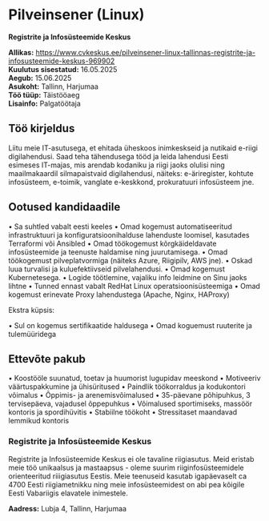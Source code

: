 # Pilveinsener (Linux)

**Registrite ja Infosüsteemide Keskus**  

**Allikas:** https://www.cvkeskus.ee/pilveinsener-linux-tallinnas-registrite-ja-infosusteemide-keskus-969902  
**Kuulutus sisestatud:** 16.05.2025  
**Aegub:** 15.06.2025  
**Asukoht:** Tallinn, Harjumaa  
**Töö tüüp:** Täistööaeg  
**Lisainfo:** Palgatöötaja  

## Töö kirjeldus

Liitu meie IT-asutusega, et ehitada üheskoos inimkeskseid ja nutikaid e-riigi digilahendusi. Saad teha tähendusega tööd ja leida lahendusi Eesti esimeses IT-majas, mis arendab kodaniku ja riigi jaoks olulisi ning maailmakaardil silmapaistvaid digilahendusi, näiteks: e-äriregister, kohtute infosüsteem, e-toimik, vanglate e-keskkond, prokuratuuri infosüsteem jne.

## Ootused kandidaadile

• Sa suhtled vabalt eesti keeles
• Omad kogemust automatiseeritud infrastruktuuri ja konfiguratsioonihalduse lahenduste loomisel, kasutades Terraformi või Ansibled
• Omad töökogemust kõrgkäideldavate infosüsteemide ja teenuste haldamise ning juurutamisega.
• Omad töökogemust pilveplatvormiga (näiteks Azure, Riigipilv, AWS jne).
• Oskad luua turvalisi ja kuluefektiivseid pilvelahendusi.
• Omad kogemust Kubernetesega.
• Logide töötlemine, vajaliku info leidmine on Sinu jaoks lihtne
• Tunned ennast vabalt RedHat Linux operatsioonisüsteemiga
• Omad kogemust erinevate Proxy lahendustega (Apache, Nginx, HAProxy)

Ekstra küpsis:

• Sul on kogemus sertifikaatide haldusega
• Omad koguemust ruuterite ja tulemüüridega

## Ettevõte pakub

• Koostööle suunatud, toetav ja huumorist lugupidav meeskond
• Motiveeriv väärtuspakkumine ja ühisüritused
• Paindlik töökorraldus ja kodukontori võimalus
• Õppimis- ja arenemisvõimalused
• 35-päevane põhipuhkus, 3 tervisepäeva, vajadusel õppepuhkus
• Võimalused sportimiseks, massöör kontoris ja spordihüvitis
• Stabiilne töökoht
• Stressitaset maandavad lemmikud kontoris

### Registrite ja Infosüsteemide Keskus

Registrite ja Infosüsteemide Keskus ei ole tavaline riigiasutus. Meid eristab meie töö unikaalsus ja mastaapsus - oleme suurim riiginfosüsteemidele orienteeritud riiigiasutus Eestis. Meie teenuseid kasutab igapäevaselt ca 4700 Eesti riigiametnikku ning meie infosüsteemidest on abi pea kõigile Eesti Vabariigis elavatele inimestele.

**Aadress:** Lubja 4, Tallinn, Harjumaa
